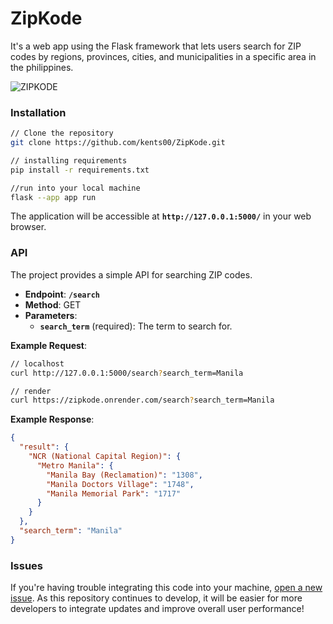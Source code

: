 # ZipKode

It's a web app using the Flask framework that lets users search for ZIP codes by regions, provinces, cities, and municipalities in a specific area in the philippines.

![ZIPKODE](https://github.com/kents00/ZipKode/assets/69900896/ba9a72ce-026f-4ec4-838a-da278f294301)

### Installation

```bash
// Clone the repository
git clone https://github.com/kents00/ZipKode.git

// installing requirements
pip install -r requirements.txt

//run into your local machine
flask --app app run
```

The application will be accessible at **`http://127.0.0.1:5000/`** in your web browser.

### API

The project provides a simple API for searching ZIP codes.

- **Endpoint**: **`/search`**
- **Method**: GET
- **Parameters**:
    - **`search_term`** (required): The term to search for.

**Example Request**:

```bash
// localhost
curl http://127.0.0.1:5000/search?search_term=Manila

// render
curl https://zipkode.onrender.com/search?search_term=Manila
```

**Example Response**:

```json
{
  "result": {
    "NCR (National Capital Region)": {
      "Metro Manila": {
        "Manila Bay (Reclamation)": "1308",
        "Manila Doctors Village": "1748",
        "Manila Memorial Park": "1717"
      }
    }
  },
  "search_term": "Manila"
}
```

### Issues

If you're having trouble integrating this code into your machine, [open a new issue](https://github.com/kents00/ZipKode/issues). As this repository continues to develop, it will be easier for more developers to integrate updates and improve overall user performance!
